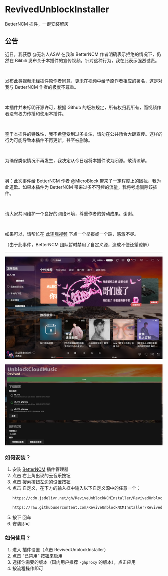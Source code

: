 # RevivedUnblockInstaller
BetterNCM 插件，一键安装解灰

## 公告
<p>近日，我获悉 @无名人ASW 在我和 BetterNCM 作者明确表示拒绝的情况下，仍然在 Bilibili 发布关于本插件的宣传视频。针对这种行为，我在此表示强烈谴责。</p>
<br />
<p>发布此类视频未经插件原作者同意，更未在视频中给予原作者相应的署名，这是对我与 BetterNCM 作者的极度不尊重。</p>
<br />
<p>本插件并未标明开源许可，根据 Github 的版权规定，所有权归我所有，而视频作者没有权力传播和使用本插件。</p>
<br />
<p>鉴于本插件的特殊性，我不希望受到过多关注，请勿在公共场合大肆宣传。这样的行为可能导致本插件不再更新，甚至被删除。</p>
<br />
<p>为确保类似情况不再发生，我决定从今日起将本插件改为闭源。敬请谅解。</p>
<br />
<p>另：此次事件给 BetterNCM 作者 @MicroBlock 带来了一定程度上的困扰，我为此道歉。如果本插件为 BetterNCM 带来过多不可控的流量，我将考虑删除该插件。</p>
<br />
<p>请大家共同维护一个良好的网络环境，尊重作者的劳动成果。谢谢。</p>
<br />
<p>如果可以，请帮忙在 <a href=https://www.bilibili.com/video/BV1Xh4y1E7vK>此违规视频</a> 下点一个举报或一个踩，感激不尽。 </p>
 

（由于此事件，BetterNCM 团队暂时禁用了自定义源，造成不便还望谅解）

---------------




![preview1](/preview1.png)

![preview2](/preview2.png)

### 如何安装？

1. 安装 [BetterNCM](https://github.com/MicroCBer/BetterNCM) 插件管理器
2. 点击 右上角出现的云音乐按钮
3. 点击 搜索按钮左边的设置按钮
4. 点击 自定义，在下方的输入框中输入以下自定义源中的任意一个：
    ```
    https://cdn.jsdelivr.net/gh/ReviveUnblockNCMInstaller/RevivedUnblockInstaller/
    ```
    ```
    https://raw.githubusercontent.com/ReviveUnblockNCMInstaller/RevivedUnblockInstaller/master/
    ```
5. 按下 回车
6. 安装即可

### 如何使用？

1. 进入 插件设置（点击 RevivedUnblockInstaller）
2. 点击 “已禁用” 按钮来启用
3. 选择你需要的版本（国内用户推荐 `-ghproxy` 的版本），点击应用
4. 按流程操作即可
